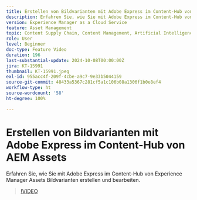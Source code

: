 ```yaml
---
title: Erstellen von Bildvarianten mit Adobe Express im Content-Hub von AEM Assets
description: Erfahren Sie, wie Sie mit Adobe Express im Content-Hub von Experience Manager Assets Bildvarianten erstellen und bearbeiten.
version: Experience Manager as a Cloud Service
feature: Asset Management
topic: Content Supply Chain, Content Management, Artificial Intelligence
role: User
level: Beginner
doc-type: Feature Video
duration: 196
last-substantial-update: 2024-10-08T00:00:00Z
jira: KT-15991
thumbnail: KT-15991.jpeg
exl-id: 955acc4f-209f-4cbe-a9c7-9e33b5044159
source-git-commit: 48433a5367c281cf5a1c106b08a1306f1b0e8ef4
workflow-type: ht
source-wordcount: '58'
ht-degree: 100%

---
```


# Erstellen von Bildvarianten mit Adobe Express im Content-Hub von AEM Assets

Erfahren Sie, wie Sie mit Adobe Express im Content-Hub von Experience Manager Assets Bildvarianten erstellen und bearbeiten.

>[!VIDEO](https://video.tv.adobe.com/v/3435003/?learn=on)
